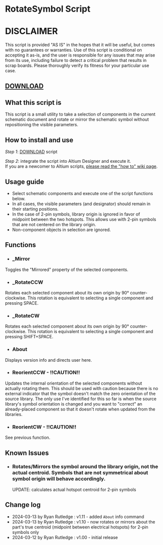 # RotateSymbol Script

# DISCLAIMER
This script is provided "AS IS" in the hopes that it will be useful, but comes with no guarantees or warranties. Use of this script is conditional on accepting it as-is, and the user is responsible for any issues that may arise from its use, including failure to detect a critical problem that results in scrap boards. Please thoroughly verify its fitness for your particular use case.

## [DOWNLOAD](https://altium-designer-addons.github.io/DownGit/#/home?url=https://github.com/Altium-Designer-addons/scripts-libraries/tree/master/Scripts+-+SCH/RotateSymbol)

## What this script is
This script is a small utility to take a selection of components in the current schematic document and rotate or mirror the schematic symbol without repositioning the visible parameters.

## How to install and use
_Step 1_: [DOWNLOAD](https://altium-designer-addons.github.io/DownGit/#/home?url=https://github.com/Altium-Designer-addons/scripts-libraries/tree/master/Scripts%20-%20SCH/RotateSymbol) script

_Step 2_: integrate the script into Altium Designer and execute it.\
If you are a newcomer to Altium scripts, [please read the "how to" wiki page](https://github.com/Altium-Designer-addons/scripts-libraries/wiki/HowTo_execute_scripts).

## Usage guide
* Select schematic components and execute one of the script functions below. 
* In all cases, the visible parameters (and designator) should remain in their starting positions. 
* In the case of 2-pin symbols, library origin is ignored in favor of midpoint between the two hotspots. This allows use with 2-pin symbols that are not centered on the library origin.
* Non-component objects in selection are ignored.

## Functions
* ### _Mirror
Toggles the "Mirrored" property of the selected components.

* ### _RotateCCW
Rotates each selected component about its own origin by 90° counter-clockwise. This rotation is equivalent to selecting a single component and pressing SPACE.

* ### _RotateCW
Rotates each selected component about its own origin by 90° counter-clockwise. This rotation is equivalent to selecting a single component and pressing SHIFT+SPACE.

* ### About
Displays version info and directs user here.

* ### ReorientCCW - !!CAUTION!!
Updates the internal orientation of the selected components without actually rotating them. This should be used with caution because there is no external indicator that the symbol doesn't match the zero orientation of the source library. The only use I've identified for this so far is when the source library's symbol orientation is changed and you want to "correct" an already-placed component so that it doesn't rotate when updated from the libraries.

* ### ReorientCW - !!CAUTION!!
See previous function.

## Known Issues
* ### Rotates/Mirrors the symbol around the library origin, not the actual centroid. Symbols that are not symmetrical about symbol origin will behave accordingly.
  UPDATE: calculates actual hotspot centroid for 2-pin symbols

## Change log
- 2024-03-13 by Ryan Rutledge : v1.11 - added `About` info command
- 2024-03-13 by Ryan Rutledge : v1.10 - now rotates or mirrors about the part's true centroid (midpoint between electrical hotspots) for 2-pin symbols only
- 2024-03-12 by Ryan Rutledge : v1.00 - initial release
